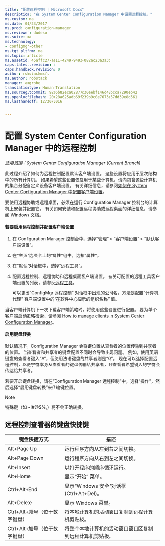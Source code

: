 ```yaml
---
title: "配置远程控制 | Microsoft Docs"
description: "在 System Center Configuration Manager 中设置远程控制。"
ms.custom: na
ms.date: 04/23/2017
ms.prod: configuration-manager
ms.reviewer: dudeso
ms.suite: na
ms.technology:
- configmgr-other
ms.tgt_pltfrm: na
ms.topic: article
ms.assetid: 45affc27-aa11-4249-9493-082ac23a3a3d
caps.latest.revision: 4
caps.handback.revision: 0
author: robstackmsft
ms.author: robstack
manager: angrobe
translationtype: Human Translation
ms.sourcegitcommit: 9206b82eca02877c30eebf146d42bcca7290eb42
ms.openlocfilehash: 20c28a625adb69f239b9c0e7673e57dd39e8d561
ms.lasthandoff: 12/30/2016


---
```

# <a name="configuring-remote-control-in-system-center-configuration-manager"></a>配置 System Center Configuration Manager 中的远程控制

*适用范围：System Center Configuration Manager (Current Branch)*

 此过程介绍了如何为远程控制配置默认客户端设置。 这些设置将应用于层次结构中的所有计算机。 如果希望这些设置仅应用于某些计算机，请向包含这些计算机的集合分配自定义设备客户端设置。 有关详细信息，请参阅[如何在 System Center Configuration Manager 中配置客户端设置](../../../../core/clients/deploy/configure-client-settings.md)。 

要使用远程协助或远程桌面，必须在运行 Configuration Manager 控制台的计算机上安装并配置它。 有关如何安装和配置远程协助或远程桌面的详细信息，请参阅 Windows 文档。  

#### <a name="to-enable-remote-control-and-configure-client-settings"></a>若要启用远程控制并配置客户端设置  

1.  在 Configuration Manager 控制台中，选择“管理” > “客户端设置” > “默认客户端设置”。  

4.  在“主页”选项卡上的“属性”组中，选择“属性”。  

5.  在“默认”对话框中，选择“远程工具”。  

6.  配置远程控制、远程协助和远程桌面客户端设置。 有关可配置的远程工具客户端设置的列表，请参阅[远程工具](../../../../core/clients/deploy/about-client-settings.md#remote-tools)。  

    可以更改“ConfigMgr 远程控制”  对话框中出现的公司名，方法是配置“计算机代理”  客户端设置中的“在软件中心显示的组织名称”  值。  

 当客户端计算机下一次下载客户端策略时，将使用这些设置进行配置。 要为单个客户端启动策略检索，请参阅 [How to manage clients in System Center Configuration Manager](../../../../core/clients/manage/manage-clients.md)。  

#### <a name="enable-keyboard-translation"></a>启用键盘转换

默认情况下，Configuration Manager 会将键位置从查看者的位置传输到共享者的位置。 当查看者和共享者的键盘配置不同时会导致出现问题。 例如，使用英语键盘的查看者键入“A”，但使用法语键盘的共享者则是“Q”。 现在可以选择配置远程控制，以便字符本身从查看者的键盘传输给共享者，且查看者希望键入的字符会传达给共享者。

若要开启键盘转换，请在“Configuration Manager 远程控制”中，选择“操作”，然后选择“启用键盘转换”来传输键位置。

> [!NOTE]
>
> 特殊键（如 ~!#@$%,）将不会正确转换。


## <a name="keyboard-shortcuts-for-the-remote-control-viewer"></a>远程控制查看器的键盘快捷键

|键盘快捷方式|描述|  
|-----------------------|-----------------|  
|Alt+Page Up|运行程序方向从左到右之间切换。|  
|Alt+Page Down|运行程序方向从右到左之间切换。|  
|Alt+Insert|以打开程序的顺序循环运行。|  
|Alt+Home|显示“开始”  菜单。|  
|Ctrl+Alt+End|显示“Windows 安全”对话框 (Ctrl+Alt+Del)。|  
|Alt+Delete|显示 Windows 菜单。|  
|Ctrl+Alt+减号（位于数字键盘）|将本地计算机的活动窗口复制到远程计算机剪贴板。|  
|Ctrl+Alt+加号（位于数字键盘）|将整个本地计算机的活动窗口窗口区复制到远程计算机剪贴板。|  

